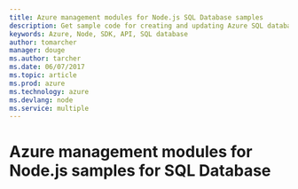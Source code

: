 ```yaml
---
title: Azure management modules for Node.js SQL Database samples
description: Get sample code for creating and updating Azure SQL databases using the Azure Management modules for Node.js
keywords: Azure, Node, SDK, API, SQL database
author: tomarcher
manager: douge
ms.author: tarcher
ms.date: 06/07/2017
ms.topic: article
ms.prod: azure
ms.technology: azure
ms.devlang: node
ms.service: multiple
---
```



# Azure management modules for Node.js samples for SQL Database
